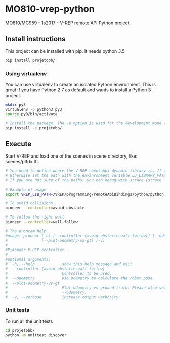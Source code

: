 # MO810-vrep-python

MO810/MC959 - 1s2017 - V-REP remote API Python project. 


## Install instructions

This project can be installed with pip. It needs python 3.5 

```bash
pip install projetobb/
```

### Using virtualenv
You can use virtualenv to create an isolated Python environment. This is great if you have Python 2.7 as default and wants to install a Python 3 project. 

```bash
mkdir py3
virtualenv -p python3 py3
source py3/bin/activate

# Install the package. The -e option is used for the development mode (all the changes in the project will cause the executable to reflect those). 
pip install -e projetobb/

```

## Execute 
Start V-REP and load one of the scenes in scene directory, like: scenes/p3dx.ttt. 
```bash
# You need to define where the V-REP remoteApi dynamic library is. If the library is under a usual path, then you don't need to worry. 
# Otherwise set the path with the envinronment variable LD_LIBRARY_PATH or VREP_LIB_PATH. 
# If you are not sure of the paths, you can debug with strace (strace -eopen)

# Example of usage
export VREP_LIB_PATH=/VREP/programming/remoteApiBindings/python/python

# To avoid collisions
pioneer --controller=avoid-obstacle

# To follow the right wall
pioneer --controller=wall-follow

# The program help
#usage: pioneer [-h] [--controller {avoid-obstacle,wall-follow}] [--odometry]
#               [--plot-odometry-vs-gt] [-v]
#
#Pi#oneer V-REP controller.
#
#optional arguments:
#  -h, --help            show this help message and exit
#  --controller {avoid-obstacle,wall-follow}
#                        Controller to be used.
#  --odometry            Use odometry to calculate the robot pose.
#  --plot-odometry-vs-gt
#                        Plot odometry vs ground-truth. Please also set
#                        --odometry.
#  -v, --verbose         increase output verbosity


```

### Unit tests
To run all the unit tests
```bash
cd projetobb/
python -m unittest discover
```